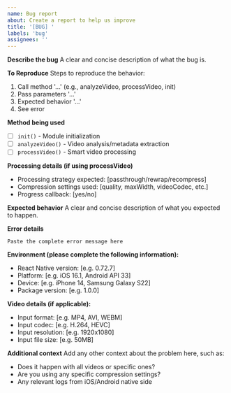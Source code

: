 ```yaml
---
name: Bug report
about: Create a report to help us improve
title: '[BUG] '
labels: 'bug'
assignees: ''
---
```


**Describe the bug**
A clear and concise description of what the bug is.

**To Reproduce**
Steps to reproduce the behavior:
1. Call method '...' (e.g., analyzeVideo, processVideo, init)
2. Pass parameters '...'
3. Expected behavior '...'
4. See error

**Method being used**
- [ ] `init()` - Module initialization
- [ ] `analyzeVideo()` - Video analysis/metadata extraction  
- [ ] `processVideo()` - Smart video processing

**Processing details (if using processVideo)**
- Processing strategy expected: [passthrough/rewrap/recompress]
- Compression settings used: [quality, maxWidth, videoCodec, etc.]
- Progress callback: [yes/no]

**Expected behavior**
A clear and concise description of what you expected to happen.

**Error details**
```
Paste the complete error message here
```

**Environment (please complete the following information):**
- React Native version: [e.g. 0.72.7]
- Platform: [e.g. iOS 16.1, Android API 33]
- Device: [e.g. iPhone 14, Samsung Galaxy S22]
- Package version: [e.g. 1.0.0]

**Video details (if applicable):**
- Input format: [e.g. MP4, AVI, WEBM]
- Input codec: [e.g. H.264, HEVC]
- Input resolution: [e.g. 1920x1080]
- Input file size: [e.g. 50MB]

**Additional context**
Add any other context about the problem here, such as:
- Does it happen with all videos or specific ones?
- Are you using any specific compression settings?
- Any relevant logs from iOS/Android native side
